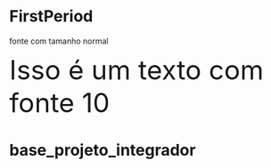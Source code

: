 # FirstPeriod

fonte com tamanho normal

<font size="10"> Isso é um texto com fonte 10 </font>
# base_projeto_integrador
